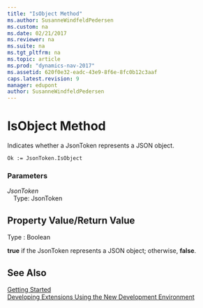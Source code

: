```yaml
---
title: "IsObject Method"
ms.author: SusanneWindfeldPedersen
ms.custom: na
ms.date: 02/21/2017
ms.reviewer: na
ms.suite: na
ms.tgt_pltfrm: na
ms.topic: article
ms.prod: "dynamics-nav-2017"
ms.assetid: 620f0e32-eadc-43e9-8f6e-8fc0b12c3aaf
caps.latest.revision: 9
manager: edupont
author: SusanneWindfeldPedersen
---
```


# IsObject Method

Indicates whether a JsonToken represents a JSON object.

```
Ok := JsonToken.IsObject
```

### Parameters
*JsonToken*  
&emsp;Type: JsonToken

## Property Value/Return Value
Type : Boolean

**true** if the JsonToken represents a JSON object; otherwise, **false**.

## See Also
[Getting Started](newdev-get-started.md)  
[Developing Extensions Using the New Development Environment](newdev-dev-overview.md)
